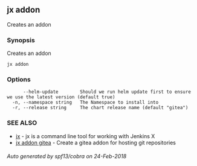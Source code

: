 ## jx addon

Creates an addon

### Synopsis


Creates an addon

```
jx addon
```

### Options

```
      --helm-update        Should we run helm update first to ensure we use the latest version (default true)
  -n, --namespace string   The Namespace to install into
  -r, --release string     The chart release name (default "gitea")
```

### SEE ALSO
* [jx](jx.md)	 - jx is a command line tool for working with Jenkins X
* [jx addon gitea](jx_addon_gitea.md)	 - Create a gitea addon for hosting git repositories

###### Auto generated by spf13/cobra on 24-Feb-2018
